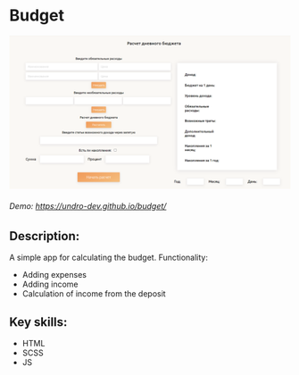 # Budget

![Alt-текст](https://raw.githubusercontent.com/undro-dev/budget/main/screen-app.png?v=3&s=460 "Орк")

###### Demo: https://undro-dev.github.io/budget/
## Description:
A simple app for calculating the budget. 
Functionality: 
- Adding expenses
- Adding income
- Calculation of income from the deposit

## Key skills:
- HTML
- SCSS
- JS 

